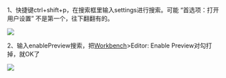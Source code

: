 1、快捷键ctrl+shift+p，在搜索框里输入settings进行搜索。可能 “首选项：打开用户设置” 不是第一个，往下翻翻有的。

![](D:/download/youdaonote-pull-master/data/Technology/开发工具/images/WEBRESOURCE63832225635cd30c37e2b45ff978be61stickPicture.png)

2、输入enablePreview搜索，把[Workbench](https://so.csdn.net/so/search?q=Workbench&spm=1001.2101.3001.7020)>Editor: Enable Preview对勾打掉，就OK了

![](D:/download/youdaonote-pull-master/data/Technology/开发工具/images/WEBRESOURCE3b783a717a586cf4d13f355eed221d2fstickPicture.png)